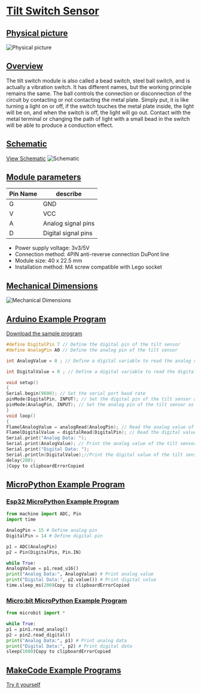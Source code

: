 # [Tilt Switch Sensor](http://localhost:3000/#/en/ph2.0_sensors/sensors/tilt_switch_sensor/tilt_switch_sensor?id=倾斜传感器)

## [Physical picture](http://localhost:3000/#/en/ph2.0_sensors/sensors/tilt_switch_sensor/tilt_switch_sensor?id=实物图)



![Physical picture](http://localhost:3000/en/ph2.0_sensors/sensors/tilt_switch_sensor/picture/tilt_switch_sensor.png)



## [Overview](http://localhost:3000/#/en/ph2.0_sensors/sensors/tilt_switch_sensor/tilt_switch_sensor?id=概述)

The tilt switch module is also called a bead switch, steel ball switch, and is actually a vibration switch. It has different names, but the working principle remains the same. The ball controls the connection or disconnection of the circuit by contacting or not contacting the metal plate. Simply put, it is like turning a light on or off, if the switch touches the metal plate inside, the light will be on, and when the switch is off, the light will go out. Contact with the metal terminal or changing the path of light with a small bead in the switch will be able to produce a conduction effect.

## [Schematic](http://localhost:3000/#/en/ph2.0_sensors/sensors/tilt_switch_sensor/tilt_switch_sensor?id=原理图)

[View Schematic](http://localhost:3000/zh-cn/ph2.0_sensors/sensors/tilt_switch_sensor/tilt_switch_sensor_schematic.pdf) ![Schematic](http://localhost:3000/en/ph2.0_sensors/sensors/tilt_switch_sensor/picture/tilt_switch_sensor_schematic.png)

## [Module parameters](http://localhost:3000/#/en/ph2.0_sensors/sensors/tilt_switch_sensor/tilt_switch_sensor?id=模块参数)

| Pin Name | describe            |
| -------- | ------------------- |
| G        | GND                 |
| V        | VCC                 |
| A        | Analog signal pins  |
| D        | Digital signal pins |

- Power supply voltage: 3v3/5V
- Connection method: 4PIN anti-reverse connection DuPont line
- Module size: 40 x 22.5 mm
- Installation method: M4 screw compatible with Lego socket

## [Mechanical Dimensions](http://localhost:3000/#/en/ph2.0_sensors/sensors/tilt_switch_sensor/tilt_switch_sensor?id=机械尺寸)



![Mechanical Dimensions](http://localhost:3000/en/ph2.0_sensors/sensors/tilt_switch_sensor/picture/tilt_switch_sensor_assembly.png)



## [Arduino Example Program](http://localhost:3000/#/en/ph2.0_sensors/sensors/tilt_switch_sensor/tilt_switch_sensor?id=arduino示例程序)

[Download the sample program](http://localhost:3000/zh-cn/ph2.0_sensors/sensors/tilt_switch_sensor/tilt_switch_sensor.zip)

```c++
#define DigitalPin 7 // Define the digital pin of the tilt sensor
#define AnalogPin A0 // Define the analog pin of the tilt sensor

int AnalogValue = 0 ; // Define a digital variable to read the analog value of the tilt sensor

int DigitalValue = 0 ; // Define a digital variable to read the digital value of the tilt sensor

void setup()
{
Serial.begin(9600); // Set the serial port baud rate
pinMode(DigitalPin, INPUT); // Set the digital pin of the tilt sensor as input
pinMode(AnalogPin, INPUT); // Set the analog pin of the tilt sensor as input
}
void loop()
{
FlamelAnalogValue = analogRead(AnalogPin); // Read the analog value of the tilt sensor
FlamelDigitalValue = digitalRead(DigitalPin); // Read the digital value of the tilt sensor
Serial.print("Analog Data: ");
Serial.print(AnalogValue); // Print the analog value of the tilt sensor
Serial.print("Digital Data: ");
Serial.println(DigitalValue);//Print the digital value of the tilt sensor
delay(200);
}Copy to clipboardErrorCopied
```

## [MicroPython Example Program](http://localhost:3000/#/en/ph2.0_sensors/sensors/tilt_switch_sensor/tilt_switch_sensor?id=micropython示例程序)

### [Esp32 MicroPython Example Program](http://localhost:3000/#/en/ph2.0_sensors/sensors/tilt_switch_sensor/tilt_switch_sensor?id=esp32-micropython示例程序)



```python
from machine import ADC, Pin
import time

AnalogPin = 15 # Define analog pin
DigitalPin = 14 # Define digital pin

p1 = ADC(AnalogPin)
p2 = Pin(DigitalPin, Pin.IN)

while True:
AnalogValue = p1.read_u16()
print("Analog Data:", AnalogValue) # Print analog value
print("Digital Data:", p2.value()) # Print digital value
time.sleep_ms(200)Copy to clipboardErrorCopied
```

### [Micro:bit MicroPython Example Program](http://localhost:3000/#/en/ph2.0_sensors/sensors/tilt_switch_sensor/tilt_switch_sensor?id=microbit-micropython示例程序)



```python
from microbit import *

while True:
p1 = pin1.read_analog()
p2 = pin2.read_digital()
print("Analog Data:", p1) # Print analog data
print("Digital Data:", p2) # Print digital data
sleep(1000)Copy to clipboardErrorCopied
```

## [MakeCode Example Programs](http://localhost:3000/#/en/ph2.0_sensors/sensors/tilt_switch_sensor/tilt_switch_sensor?id=makecode示例程序)

[Try it yourself](https://makecode.microbit.org/_5Roamecfp27z)